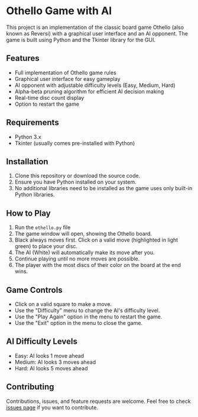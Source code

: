 # Othello Game with AI

This project is an implementation of the classic board game Othello (also known as Reversi) with a graphical user interface and an AI opponent. The game is built using Python and the Tkinter library for the GUI.

## Features

- Full implementation of Othello game rules
- Graphical user interface for easy gameplay
- AI opponent with adjustable difficulty levels (Easy, Medium, Hard)
- Alpha-beta pruning algorithm for efficient AI decision making
- Real-time disc count display
- Option to restart the game

## Requirements

- Python 3.x
- Tkinter (usually comes pre-installed with Python)

## Installation

1. Clone this repository or download the source code.
2. Ensure you have Python installed on your system.
3. No additional libraries need to be installed as the game uses only built-in Python libraries.

## How to Play

1. Run the `othello.py` file
2. The game window will open, showing the Othello board.
3. Black always moves first. Click on a valid move (highlighted in light green) to place your disc.
4. The AI (White) will automatically make its move after you.
5. Continue playing until no more moves are possible.
6. The player with the most discs of their color on the board at the end wins.

## Game Controls

- Click on a valid square to make a move.
- Use the "Difficulty" menu to change the AI's difficulty level.
- Use the "Play Again" option in the menu to restart the game.
- Use the "Exit" option in the menu to close the game.

## AI Difficulty Levels

- Easy: AI looks 1 move ahead
- Medium: AI looks 3 moves ahead
- Hard: AI looks 5 moves ahead

## Contributing

Contributions, issues, and feature requests are welcome. Feel free to check [issues page](https://github.com/khaledsa1ah/Othello/issues) if you want to contribute.

